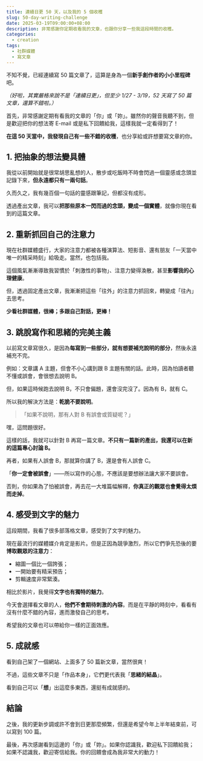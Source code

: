 ```yaml
---
title: 連續日更 50 天，以及我的 5 個收穫
slug: 50-day-writing-challenge
date: 2025-03-19T09:00:00+08:00
description: 非常感謝你定期收看我的文章，也跟你分享一些我這段時間的收穫。
categories:
  - creation
tags:
  - 社群媒體
  - 寫文章
---
```

不知不覺，已經連續寫 50 篇文章了，這算是身為一個**新手創作者的小小里程碑**吧。

*（好啦，其實嚴格來說不是「連續日更」，但至少 1/27 - 3/19，52 天寫了 50 篇文章，還算不錯啦。）*

首先，非常感謝定期有看我的文章的「你」或「妳」。雖然你的聲音我聽不到，但是歡迎把你的想法寄 E-mail 或是私下回饋給我，這樣我就一定看得到了！

**在這 50 天當中，我發現自己有一些不錯的收穫**，也分享給或許想要寫文章的你。

## 1. 把抽象的想法變具體

我從以前開始就是很常胡思亂想的人，散步或吃飯時不時會閃過一個靈感或念頭並記錄下來，**但永遠都只有一兩句話**。

久而久之，我有幾百個一句話的靈感跟筆記，但都沒有成形。

透過產出文章，我可以**把那些原本一閃而過的念頭，變成一個實體**，就像你現在看到的這篇文章。

## 2. 重新抓回自己的注意力

現在社群媒體盛行，大家的注意力都被各種演算法、短影音、還有朋友「一天當中唯一的精采時刻」給吸走。當然，也包括我。

這個風氣漸漸導致我習慣於「刺激性的事物」、注意力變得渙散，甚至**影響我的心理健康**。

但，透過固定產出文章，我漸漸把這些「往外」的注意力抓回來，轉變成「往內」去思考。

**少看社群媒體，很棒；多跟自己對話，更棒！**

## 3. 跳脫寫作和思緒的完美主義

以前寫文章寫很久，是因為**每寫到一些部分，就有想要補充說明的部分**，然後永遠補充不完。

例如：文章講 A 主題，但會不小心講到跟 B 主題有關的話。此時，因為怕讀者聽不懂或誤會，會很想去說明 B。

但，如果這時候跑去說明 B，不只會偏題，還會沒完沒了。因為有 B，就有 C。

所以我的解決方法是：**乾脆不要說明**。

> 「如果不說明，那有人對 B 有誤會或質疑呢？」

嘿，這問題很好。

這樣的話，我就可以針對 B 再寫一篇文章。**不只有一篇新的產出，我還可以在新的這篇專心討論 B。**

再者，如果有人誤會 B，那就算你講了 B，還是會有人誤會 C。

「**你一定會被誤會**」——所以寫作的心態，不應該是要想辦法讓大家不要誤會。

否則，你如果為了怕被誤會，再去花一大堆篇幅解釋，**你真正的觀眾也會覺得太煩而走掉**。

## 4. 感受到文字的魅力

這段期間，我看了很多部落格文章，感受到了文字的魅力。

現在最流行的媒體媒介肯定是影片。但是正因為競爭激烈，所以它們爭先恐後的要**博取觀眾的注意力**：

* 縮圖一個比一個誇張；
* 一開始要有精采預告；
* 剪輯速度非常緊湊。

相比於影片，我覺得**文字也有獨特的魅力**。

今天會選擇看文章的人，**他們不會期待刺激的內容**。而是在平靜的時刻中，看看有沒有什麼不錯的內容，進而激發自己的思考。

希望我的文章也可以帶給你一樣的正面效應。

## 5. 成就感

看到自己架了一個網站、上面多了 50 篇新文章，當然很爽！

不過，這些文章不只是「作品本身」，它們更代表我「**思緒的結晶**」。

看到自己可以「**想**」出這麼多東西，還挺有成就感的。

## 結論

之後，我的更新步調或許不會到日更那麼頻繁，但還是希望今年上半年結束前，可以寫到 100 篇。

最後，再次感謝看到這邊的「你」或「妳」。如果你認識我，歡迎私下回饋給我；如果不認識我，歡迎寄信給我。你的回饋會成為我非常大的動力！